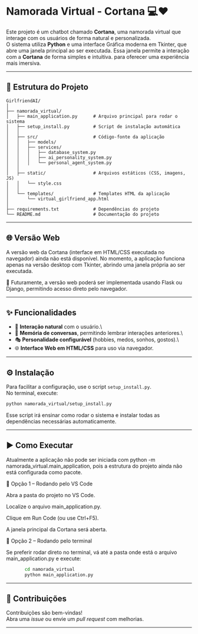 # Namorada Virtual - Cortana 💻❤️

Este projeto é um chatbot chamado **Cortana**, uma namorada virtual que
interage com os usuários de forma natural e personalizada.\
O sistema utiliza **Python** e uma interface Gráfica moderna em Tkinter, que abre uma janela principal ao ser executada. Essa janela permite a interação com a **Cortana** de forma simples e intuitiva. para
oferecer uma experiência mais imersiva.

---

## 📂 Estrutura do Projeto

    GirlfriendAI/
    │
    ├── namorada_virtual/
    │   ├── main_application.py      # Arquivo principal para rodar o sistema
    │   ├── setup_install.py         # Script de instalação automática
    │   │
    │   ├── src/                     # Código-fonte da aplicação
    │   │   ├── models/
    │   │   ├── services/
    │   │   │   ├── database_system.py
    │   │   │   ├── ai_personality_system.py
    │   │   │   └── personal_agent_system.py
    │   │
    │   ├── static/                  # Arquivos estáticos (CSS, imagens, JS)
    │   │   └── style.css
    │   │
    │   └── templates/               # Templates HTML da aplicação
    │       └── virtual_girlfriend_app.html
    │
    ├── requirements.txt             # Dependências do projeto
    └── README.md                    # Documentação do projeto

---

## 🌐 Versão Web

A versão web da Cortana (interface em HTML/CSS executada no navegador) ainda não está disponível.
No momento, a aplicação funciona apenas na versão desktop com Tkinter, abrindo uma janela própria ao ser executada.

🔧 Futuramente, a versão web poderá ser implementada usando Flask ou Django, permitindo acesso direto pelo navegador.

---

## ✨ Funcionalidades

-   💬 **Interação natural** com o usuário.\
-   🧠 **Memória de conversas**, permitindo lembrar interações
    anteriores.\
-   🎭 **Personalidade configurável** (hobbies, medos, sonhos, gostos).\
-   🌐 **Interface Web em HTML/CSS** para uso via navegador.

---

## ⚙️ Instalação

Para facilitar a configuração, use o script `setup_install.py`.\
No terminal, execute:

```bash
python namorada_virtual/setup_install.py
```

Esse script irá ensinar como rodar o sistema e instalar todas as dependências necessárias automaticamente.

---

## ▶️ Como Executar

Atualmente a aplicação não pode ser iniciada com python -m namorada_virtual.main_application, pois a estrutura do projeto ainda não está configurada como pacote.

🔹 Opção 1 – Rodando pelo VS Code

Abra a pasta do projeto no VS Code.

Localize o arquivo main_application.py.

Clique em Run Code (ou use Ctrl+F5).

A janela principal da Cortana será aberta.

🔹 Opção 2 – Rodando pelo terminal

Se preferir rodar direto no terminal, vá até a pasta onde está o arquivo main_application.py e execute:

 ```bash
        cd namorada_virtual
        python main_application.py
 ```

---

## 🤝 Contribuições

Contribuições são bem-vindas!\
Abra uma _issue_ ou envie um _pull request_ com melhorias.

---

